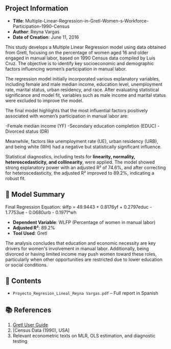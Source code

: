 ## Project Information
- **Title**: Multiple-Linear-Regression-in-Gretl-Women-s-Workforce-Participation-1990-Census
- **Author**: Reyna Vargas
- **Date of Creation**: June 11, 2016

This study develops a Multiple Linear Regression model using data obtained from Gretl, focusing on the percentage of women aged 16 and older engaged in manual labor, based on 1990 Census data compiled by Luis Cruz. The objective is to identify key socioeconomic and demographic factors influencing women’s participation in manual labor.

The regression model initially incorporated various explanatory variables, including female and male median income, education level, unemployment rate, marital status, urban residency, and race. After evaluating statistical significance and model fit, variables such as male income and marital status were excluded to improve the model.

The final model highlights that the most influential factors positively associated with women’s participation in manual labor are:

-Female median income (YF)
-Secondary education completion (EDUC)
-Divorced status (DR)

Meanwhile, factors like unemployment rate (UE), urban residency (URB), and being white (WH) had a negative but statistically significant influence.

Statistical diagnostics, including tests for **linearity, normality, heteroscedasticity, and collinearity**, were applied. The model showed strong explanatory power with an adjusted R² of 74.6%, and after correcting for heteroscedasticity, the adjusted R² improved to 89.2%, indicating a robust fit.

## 🧾 Model Summary

Final Regression Equation:
ŵlfp = 49.9443 + 0.8176yf + 0.2797educ - 1.7753ue - 0.0680urb - 0.1971*wh

- **Dependent Variable**: WLFP (Percentage of women in manual labor)
- **Adjusted R²**: 89.2%
- **Tool Used**: Gretl

The analysis concludes that education and economic necessity are key drivers for women's involvement in manual labor. Additionally, being divorced or having limited income may push women toward these roles, particularly when other opportunities are restricted due to lower education or social conditions.

## 📁 Contents

- `Proyecto_Regresion_Lineal_Reyna Vargas.pdf` – Full report in Spanish

## 📚 References

1. [Gretl User Guide](http://gretl.sourceforge.net/)
2. [Census Data (1990), USA]
3. Relevant econometric texts on MLR, OLS estimation, and diagnostic testing

